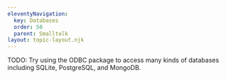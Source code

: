 ```yaml
---
eleventyNavigation:
  key: Databases
  order: 50
  parent: Smalltalk
layout: topic-layout.njk
---
```


TODO: Try using the ODBC package to access many kinds of databases including SQLite, PostgreSQL, and MongoDB.
